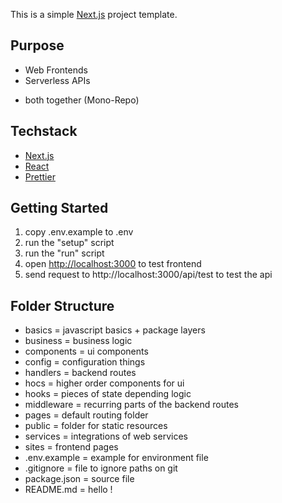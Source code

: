 This is a simple [Next.js](https://nextjs.org/) project template.

## Purpose

- Web Frontends
- Serverless APIs
+ both together (Mono-Repo)

## Techstack

- [Next.js](https://nextjs.org/)
- [React](https://reactjs.org/)
- [Prettier](https://prettier.io/)

## Getting Started

1) copy .env.example to .env
2) run the "setup" script
3) run the "run" script
4) open [http://localhost:3000](http://localhost:3000) to test frontend
5) send request to http://localhost:3000/api/test to test the api

## Folder Structure 

- basics = javascript basics + package layers 
- business = business logic
- components = ui components
- config = configuration things
- handlers = backend routes
- hocs = higher order components for ui
- hooks = pieces of state depending logic
- middleware = recurring parts of the backend routes
- pages = default routing folder
- public = folder for static resources
- services = integrations of web services
- sites = frontend pages
- .env.example = example for environment file
- .gitignore = file to ignore paths on git
- package.json = source file
- README.md = hello ! 
